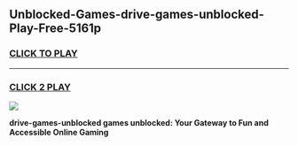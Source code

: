 
## Unblocked-Games-drive-games-unblocked-Play-Free-5161p
<h3>
<a href="https://premium76.site?title=drive-games-unblocked&ref=17A">CLICK TO PLAY</a></h3>
<hr>

<h3>
<a href="https://premium76.site?title=drive-games-unblocked&ref=17A">CLICK 2 PLAY</a>
  
</h3>

<a href="https://premium76.site?title=drive-games-unblocked&ref=17A"><img src="https://clearcache.store/games.png"></a>


**drive-games-unblocked games unblocked: Your Gateway to Fun and Accessible Online Gaming**
